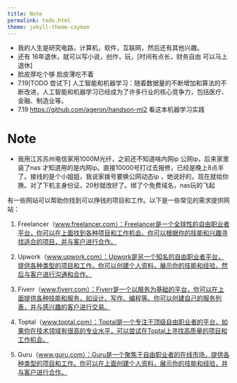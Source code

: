 ```yaml
---
title: Note
permalink: todo.html
theme: jekyll-theme-cayman
---
```


- 我的人生是研究电路，计算机，软件，互联网，然后还有其他兴趣。
- 还有 16年退休，就可以写小说，创作，玩，[时间有点长，财务自由 可以马上退休]
- 脸皮厚吃个够 脸皮薄吃不着
- 7.19[TODO 尝试下] 人工智能和机器学习：随着数据量的不断增加和算法的不断改进，人工智能和机器学习已经成为了许多行业的核心竞争力，包括医疗、金融、制造业等。
- 7.19 https://github.com/ageron/handson-ml2 看这本机器学习实践

# Note

- 我用江苏苏州电信家用1000M光纤，之前还不知道啥内网ip 公网ip，后来家里装了nas 才知道用的是内网ip。直接10000号打过去报修，已经是晚上8点半了。接线的是个小姐姐，我说家拨号要换公网动态ip ，她说好的，现在就给你换。对了下机主身份证，20秒就改好了。绑了个免费域名，nas玩的飞起


有一些网站可以帮助你找到可以挣钱的项目和工作。以下是一些常见的需求提供网站：

1. Freelancer（www.freelancer.com）：Freelancer是一个全球性的自由职业者平台，你可以在上面找到各种项目和工作机会。你可以根据你的技能和兴趣寻找适合的项目，并与客户进行合作。

2. Upwork（www.upwork.com）：Upwork是另一个知名的自由职业者平台，提供各种类型的项目和工作。你可以创建个人资料，展示你的技能和经验，然后与客户进行沟通和合作。

3. Fiverr（www.fiverr.com）：Fiverr是一个以服务为基础的平台，你可以在上面提供各种技能和服务，如设计、写作、编程等。你可以创建自己的服务列表，并与感兴趣的客户进行交易。

4. Toptal（www.toptal.com）：Toptal是一个专注于顶级自由职业者的平台，如果你在技术领域有很高的专业水平，可以尝试在Toptal上寻找高质量的项目和工作机会。

5. Guru（www.guru.com）：Guru是一个聚焦于自由职业者的在线市场，提供各种类型的项目和工作。你可以在上面创建个人资料，展示你的技能和经验，并与客户进行合作。

